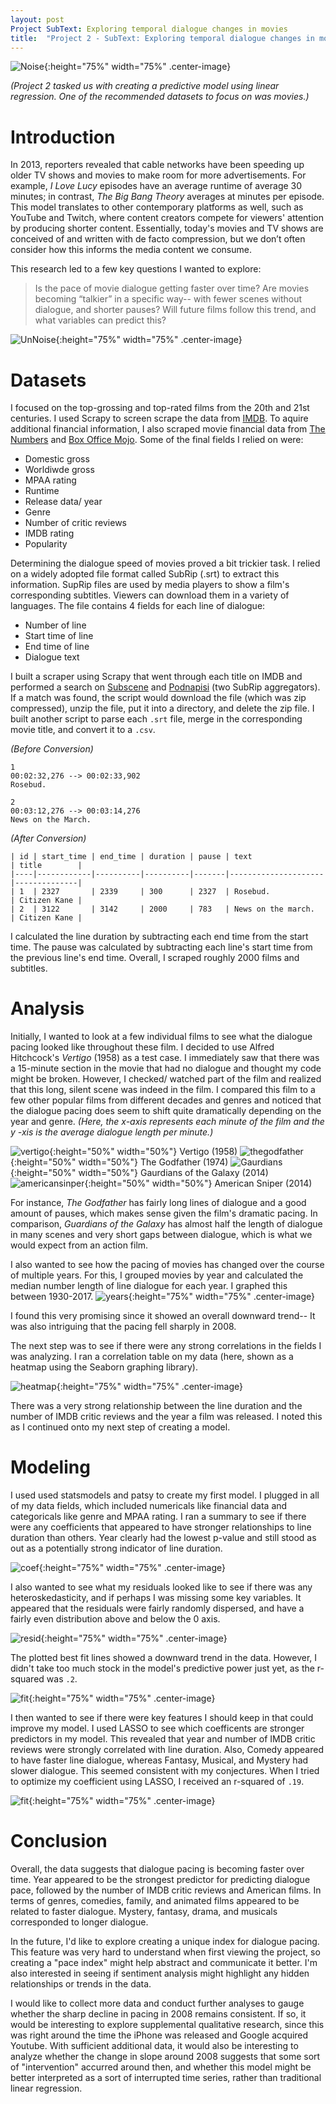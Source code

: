 ```yaml
---
layout: post
Project SubText: Exploring temporal dialogue changes in movies
title:  "Project 2 - SubText: Exploring temporal dialogue changes in movies"
---
```

![Noise](/images/project02/noise.jpg){:height="75%" width="75%" .center-image}

*(Project 2 tasked us with creating a predictive model using linear regression. One of the recommended datasets to focus on was movies.)*

# Introduction
In 2013, reporters revealed that cable networks have been speeding up older TV shows and movies to make room for more advertisements. For example, *I Love Lucy* episodes have an average runtime of average 30 minutes; in contrast, *The Big Bang Theory* averages at minutes per episode. This model translates to other contemporary platforms as well, such as YouTube and Twitch, where content creators compete for viewers' attention by producing shorter content. Essentially, today's movies and TV shows are conceived of and written with de facto compression, but we don’t often consider how this informs the media content we consume. 

This research led to a few key questions I wanted to explore:
> Is the pace of movie dialogue getting faster over time? 
> Are movies becoming “talkier” in a specific way-- with fewer scenes without dialogue, and shorter pauses? 
> Will future films follow this trend, and what variables can predict this?  

![UnNoise](/images/project02/unnoise.jpg){:height="75%" width="75%" .center-image}
# Datasets

I focused on the top-grossing and top-rated films from the 20th and 21st centuries. I used Scrapy to screen scrape the data from [IMDB](imdb.com). To aquire additional financial information, I also scraped movie financial data from [The Numbers](thenumbers.com) and [Box Office Mojo](boxofficemojo.com). Some of the final fields I relied on were:

- Domestic gross
- Worldiwde gross
- MPAA rating
- Runtime
- Release data/ year
- Genre
- Number of critic reviews
- IMDB rating
- Popularity 

Determining the dialogue speed of movies proved a bit trickier task. I relied on a widely adopted file format called SubRip (.srt) to extract this information. SupRip files are used by media players to show a film's corresponding subtitles. Viewers can download them in a variety of languages. The file contains 4 fields for each line of dialogue:

- Number of line
- Start time of line
- End time of line
- Dialogue text

I built a scraper using Scrapy that went through each title on IMDB and performed a search on [Subscene](subscene.com) and [Podnapisi](podnapisi.com) (two SubRip aggregators). If a match was found, the script would download the file (which was zip compressed), unzip the file, put it into a directory, and delete the zip file. I built another script to parse each `.srt` file, merge in the corresponding movie title, and convert it to a `.csv`.

*(Before Conversion)*
```
1
00:02:32,276 --> 00:02:33,902
Rosebud.

2
00:03:12,276 --> 00:03:14,276
News on the March.
```
*(After Conversion)*
```
| id | start_time | end_time | duration | pause | text                | title        | 
|----|------------|----------|----------|-------|---------------------|--------------|
| 1  | 2327       | 2339     | 300      | 2327  | Rosebud.            | Citizen Kane |
| 2  | 3122       | 3142     | 2000     | 783   | News on the march.  | Citizen Kane |
 ```
 
I calculated the line duration by subtracting each end time from the start time. The pause was calculated by subtracting each line's start time from the previous line's end time. Overall, I scraped roughly 2000 films and subtitles.

# Analysis

Initially, I wanted to look at a few individual films to see what the dialogue pacing looked like throughout these film. I decided to use Alfred Hitchcock's *Vertigo* (1958) as a test case. I immediately saw that there was a 15-minute section in the movie that had no dialogue and thought my code might be broken. However, I checked/ watched part of the film and realized that this long, silent scene was indeed in the film. I compared this film to a few other popular films from different decades and genres and noticed that the dialogue pacing does seem to shift quite dramatically depending on the year and genre. *(Here, the x-axis represents each minute of the film and the y -xis is the average dialogue length per minute.)*  

![vertigo](/images/project02/vertigo.png.png){:height="50%" width="50%"} Vertigo (1958)
![thegodfather](/images/project02/thegodfather.png){:height="50%" width="50%"}  The Godfather (1974)
![Gaurdians](/images/project02/Gaurdians.png){:height="50%" width="50%"} Gaurdians of the Galaxy (2014)
![americansinper](/images/project02/americansniper.png){:height="50%" width="50%"} American Sniper (2014)

For instance, *The Godfather* has fairly long lines of dialogue and a good amount of pauses, which makes sense given the film's dramatic pacing. In comparison, *Guardians of the Galaxy* has almost half the length of dialogue in many scenes and very short gaps between dialogue, which is what we would expect from an action film.

I also wanted to see how the pacing of movies has changed over the course of multiple years. For this, I grouped movies by year and calculated the median number length of line dialogue for each year. I graphed this between 1930-2017.
![years](/images/project02/median.png){:height="75%" width="75%" .center-image}

I found this very promising since it showed an overall downward trend-- It was also intriguing that the pacing fell sharply in 2008. 

The next step was to see if there were any strong correlations in the fields I was analyzing. I ran a correlation table on my data (here, shown as a heatmap using the Seaborn graphing library).

![heatmap](/images/project02/heat-map.png){:height="75%" width="75%" .center-image}

There was a very strong relationship between the line duration and the number of IMDB critic reviews and the year a film was released. I noted this as I continued onto my next step of creating a model.

# Modeling

I used used statsmodels and patsy to create my first model. I plugged in all of my data fields, which included numericals like financial data and categoricals like genre and MPAA rating. I ran a summary to see if there were any coefficients that appeared to have stronger relationships to line duration than others. Year clearly had the lowest p-value and still stood as out as a potentially strong indicator of line duration.

![coef](/images/project02/coef.png){:height="75%" width="75%" .center-image}

I also wanted to see what my residuals looked like to see if there was any heteroskedasticity, and if perhaps I was missing some key variables. It appeared that the residuals were fairly randomly dispersed, and have a fairly even distribution above and below the 0 axis.

![resid](/images/project02/resid.png){:height="75%" width="75%" .center-image}

The plotted best fit lines showed a downward trend in the data. However, I didn't take too much stock in the model's predictive power just yet, as the r-squared was `.2`.

![fit](/images/project02/fit.png){:height="75%" width="75%" .center-image}

I then wanted to see if there were key features I should keep in that could improve my model. I used LASSO to see which coefficents are stronger predictors in my model. This revealed that year and number of IMDB critic reviews were strongly correlated with line duration. Also, Comedy appeared to have faster line dialogue, whereas Fantasy, Musical, and Mystery had slower dialogue. This seemed consistent with my conjectures. When I tried to optimize my coefficient using LASSO, I received an r-squared of `.19`.


![fit](/images/project02/lasso.png){:height="75%" width="75%" .center-image}

# Conclusion

Overall, the data suggests that dialogue pacing is becoming faster over time. Year appeared to be the strongest predictor for predicting dialogue pace, followed by the number of IMDB critic reviews and American films. In terms of genres, comedies, family, and animated films appeared to be related to faster dialogue. Mystery, fantasy, drama, and musicals corresponded to longer dialogue.

In the future, I'd like to explore creating a unique index for dialogue pacing. This feature was very hard to understand when first viewing the project, so creating a "pace index" might help abstract and communicate it better. I'm also interested in seeing if sentiment analysis might highlight any hidden relationships or trends in the data. 

I would like to collect more data and conduct further analyses to gauge whether the sharp decline in pacing in 2008 remains consistent. If so, it would be interesting to explore supplemental qualitative research, since this was right around the time the iPhone was released and Google acquired Youtube. With sufficient additional data, it would also be interesting to analyze whether the change in slope around 2008 suggests that some sort of "intervention" accurred around then, and whether this model might be better interpreted as a sort of interrupted time series, rather than traditional linear regression.